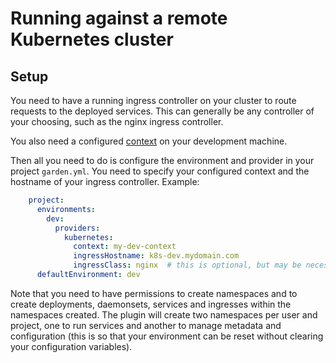 # Running against a remote Kubernetes cluster

## Setup

You need to have a running ingress controller on your cluster to route requests to the deployed services. This can generally be any controller of your choosing, such as the nginx ingress controller.

You also need a configured [context](https://kubernetes.io/docs/tasks/access-application-cluster/configure-access-multiple-clusters/) on your development machine.

Then all you need to do is configure the environment and provider in your project `garden.yml`. You need to specify your configured context and the hostname of your ingress controller. Example:

```yaml
    project:
      environments:
        dev:
          providers:
            kubernetes:
              context: my-dev-context
              ingressHostname: k8s-dev.mydomain.com
              ingressClass: nginx  # this is optional, but may be necessary for your ingress controller configuration
      defaultEnvironment: dev
```

Note that you need to have permissions to create namespaces and to create deployments, daemonsets, services and ingresses within the namespaces created. The plugin will create two namespaces per user and project, one to run services and another to manage metadata and configuration \(this is so that your environment can be reset without clearing your configuration variables\).

